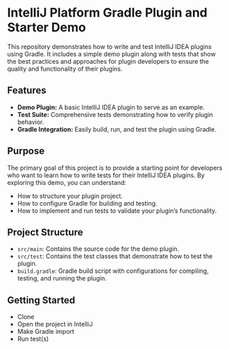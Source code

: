 # IntelliJ Platform Gradle Plugin and Starter Demo

This repository demonstrates how to write and test IntelliJ IDEA plugins using Gradle. 
It includes a simple demo plugin along with tests that show the best practices and approaches for plugin developers to ensure 
the quality and functionality of their plugins.

## Features

- **Demo Plugin:** A basic IntelliJ IDEA plugin to serve as an example.
- **Test Suite:** Comprehensive tests demonstrating how to verify plugin behavior.
- **Gradle Integration:** Easily build, run, and test the plugin using Gradle.

## Purpose

The primary goal of this project is to provide a starting point for developers who want to learn how to write tests for their IntelliJ IDEA plugins. By exploring this demo, you can understand:
- How to structure your plugin project.
- How to configure Gradle for building and testing.
- How to implement and run tests to validate your plugin’s functionality.

## Project Structure

-	`src/main`: Contains the source code for the demo plugin.
-	`src/test`: Contains the test classes that demonstrate how to test the plugin.
-	`build.gradle`: Gradle build script with configurations for compiling, testing, and running the plugin.

## Getting Started

- Clone
- Open the project in IntelliJ
- Make Gradle import
- Run test(s)
